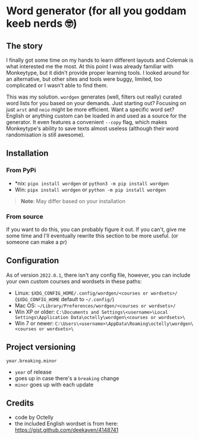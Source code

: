 # Word generator (for all you goddam keeb nerds 🤓)

## The story

I finally got some time on my hands to learn different layouts and Colemak is what interested me the most. At this point I was already familiar with Monkeytype, but it didn't provide proper learning tools. I looked around for an alternative, but other sites and tools were buggy, limited, too complicated or I wasn't able to find them.

This was my solution. `wordgen` generates (well, filters out really) curated word lists for you based on your demands. Just starting out? Focusing on just `arst` and `neio` might be more efficient. Want a specific word set? English or anything custom can be loaded in and used as a source for the generator. It even features a convenient `--copy` flag, which makes Monkeytype's ability to save texts almost useless (although their word randomisation is still awesome).

## Installation

### From PyPi

- *nix: `pipx install wordgen` or `python3 -m pip install wordgen`
- Win: `pipx install wordgen` or `python -m pip install wordgen`

> **Note**: May differ based on your installation

### From source

If you want to do this, you can probably figure it out. If you can't, give me some time and I'll eventually rewrite this section to be more useful. (or someone can make a pr)

## Configuration

As of version `2022.0.1`, there isn't any config file, however, you can include your own custom courses and wordsets in these paths:

- Linux: `$XDG_CONFIG_HOME/.config/wordgen/<courses or wordsets>/` (`$XDG_CONFIG_HOME` default to `~/.config/`)
- Mac OS: `~/Library/Preferences/wordgen/<courses or wordsets>/`
- Win XP or older: `C:\Documents and Settings\<username>\Local Settings\Application Data\octelly\wordgen\<courses or wordsets>\`
- Win 7 or newer: `C:\Users\<username>\AppData\Roaming\octelly\wordgen\<courses or wordsets>\`

## Project versioning

`year.breaking.minor`

- `year` of release
- goes up in case there's a `breaking` change
- `minor` goes up with each update

## Credits

- code by Octelly
- the included English wordset is from here: https://gist.github.com/deekayen/4148741 
